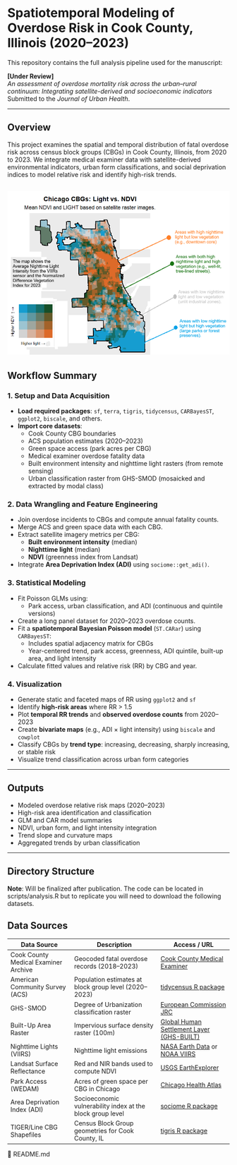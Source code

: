 # Spatiotemporal Modeling of Overdose Risk in Cook County, Illinois (2020–2023)

This repository contains the full analysis pipeline used for the manuscript:

**[Under Review]**  
*An assessment of overdose mortality risk across the urban–rural continuum: Integrating satellite-derived and socioeconomic indicators*  
Submitted to the *Journal of Urban Health*.

---

## Overview

This project examines the spatial and temporal distribution of fatal overdose risk across census block groups (CBGs) in Cook County, Illinois, from 2020 to 2023. We integrate medical examiner data with satellite-derived environmental indicators, urban form classifications, and social deprivation indices to model relative risk and identify high-risk trends.

![NDVI - VIIRs](imgs/bivariate-map-light-vegetation.png)
---

## Workflow Summary

### 1. Setup and Data Acquisition

- **Load required packages**: `sf`, `terra`, `tigris`, `tidycensus`, `CARBayesST`, `ggplot2`, `biscale`, and others.
- **Import core datasets**:
  - Cook County CBG boundaries
  - ACS population estimates (2020–2023)
  - Green space access (park acres per CBG)
  - Medical examiner overdose fatality data
  - Built environment intensity and nighttime light rasters (from remote sensing)
  - Urban classification raster from GHS-SMOD (mosaicked and extracted by modal class)

### 2. Data Wrangling and Feature Engineering

- Join overdose incidents to CBGs and compute annual fatality counts.
- Merge ACS and green space data with each CBG.
- Extract satellite imagery metrics per CBG:
  - **Built environment intensity** (median)
  - **Nighttime light** (median)
  - **NDVI** (greenness index from Landsat)
- Integrate **Area Deprivation Index (ADI)** using `sociome::get_adi()`.

### 3. Statistical Modeling

- Fit Poisson GLMs using:
  - Park access, urban classification, and ADI (continuous and quintile versions)
- Create a long panel dataset for 2020–2023 overdose counts.
- Fit a **spatiotemporal Bayesian Poisson model** (`ST.CARar`) using `CARBayesST`:
  - Includes spatial adjacency matrix for CBGs
  - Year-centered trend, park access, greenness, ADI quintile, built-up area, and light intensity
- Calculate fitted values and relative risk (RR) by CBG and year.

### 4. Visualization

- Generate static and faceted maps of RR using `ggplot2` and `sf`
- Identify **high-risk areas** where RR > 1.5
- Plot **temporal RR trends** and **observed overdose counts** from 2020–2023
- Create **bivariate maps** (e.g., ADI × light intensity) using `biscale` and `cowplot`
- Classify CBGs by **trend type**: increasing, decreasing, sharply increasing, or stable risk
- Visualize trend classification across urban form categories

---

## Outputs

- Modeled overdose relative risk maps (2020–2023)
- High-risk area identification and classification
- GLM and CAR model summaries
- NDVI, urban form, and light intensity integration
- Trend slope and curvature maps
- Aggregated trends by urban classification

---

## Directory Structure

**Note**: Will be finalized after publication. The code can be located in scripts/analysis.R but to replicate you will need to download the following datasets.

## Data Sources

| Data Source                              | Description                                                         | Access / URL                                                                                   |
|-----------------------------------------|---------------------------------------------------------------------|-------------------------------------------------------------------------------------------------|
| Cook County Medical Examiner Archive    | Geocoded fatal overdose records (2018–2023)                         | [Cook County Medical Examiner](https://data.cookcountyil.gov)                                  |
| American Community Survey (ACS)         | Population estimates at block group level (2020–2023)               | [tidycensus R package](https://walker-data.com/tidycensus/index.html)                          |
| GHS-SMOD                                | Degree of Urbanization classification raster                        | [European Commission JRC](https://ghsl.jrc.ec.europa.eu/download.php)                          |
| Built-Up Area Raster                    | Impervious surface density raster (100m)                            | [Global Human Settlement Layer (GHS-BUILT)](https://ghsl.jrc.ec.europa.eu/download.php)         |
| Nighttime Lights (VIIRS)                | Nighttime light emissions                                           | [NASA Earth Data](https://earthdata.nasa.gov) or [NOAA VIIRS](https://ngdc.noaa.gov/eog/)      |
| Landsat Surface Reflectance             | Red and NIR bands used to compute NDVI                              | [USGS EarthExplorer](https://earthexplorer.usgs.gov)                                           |
| Park Access (WEDAM)                     | Acres of green space per CBG in Chicago                             | [Chicago Health Atlas](https://www.chicagohealthatlas.org/)                                    |
| Area Deprivation Index (ADI)            | Socioeconomic vulnerability index at the block group level          | [sociome R package](https://github.com/hrbrmstr/sociome)                                       |
| TIGER/Line CBG Shapefiles               | Census Block Group geometries for Cook County, IL                   | [tigris R package](https://cran.r-project.org/web/packages/tigris/index.html)                  |

📄 README.md
